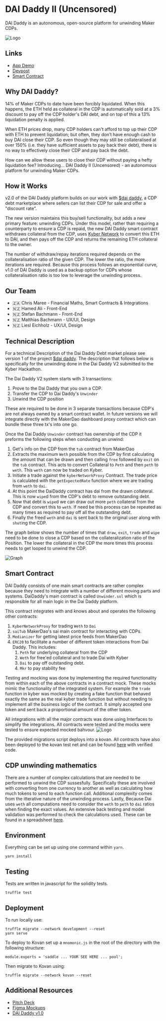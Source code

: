 # DAI Daddy II (Uncensored)
DAI Daddy is an autonomous, open-source platform for unwinding Maker CDPs.
<br/>

![Logo](./img/dai_daddy_ii_uncensored.png)
<br/>

## Links
- [App Demo](https://daidaddy.xyz/)
- [Devpost](https://devpost.com/software/dai-daddy-ii-uncensored)
- [Smart Contract](XXX)

## Why DAI Daddy?
14% of Maker CDPs to date have been forcibly liquidated. When this happens, the ETH held as collateral in the CDP is automatically sold at a 3% discount to pay off the CDP holder's DAI debt, and on top of this a 13% liquidation penalty is applied.

When ETH prices drop, many CDP holders can't afford to top up their CDP with ETH to prevent liquidation; but often, they don’t have enough cash to buy DAI close their CDP. So even though they may still be collateralised at over 150% (i.e. they have sufficient assets to pay back their debt), there is no way to effectively close their CDP and pay back the debt.

How can we allow these users to close their CDP without paying a hefty liquidation fee? Introducing... DAI Daddy II (Uncensored) - an autonomous platform for unwinding Maker CDPs.

## How it Works
v2.0 of the DAI Daddy platform builds on our work with [$dai daddy](https://github.com/diffusioncon/DAI-Daddy-MakerDAO), a CDP debt marketplace where sellers can list their CDP for sale and offer a "discount rate".

The new version maintains this buy/sell functionality, but adds a new primary feature: unwinding CDPs. Under this model, rather than requiring a counterparty to ensure a CDP is repaid, the new DAI Daddy smart contract withdraws collateral from the CDP, uses [Kyber Network](https://kyber.network/) to convert this ETH to DAI, and then pays off the CDP and returns the remaining ETH collateral to the owner.

The number of withdraw/repay iterations required depends on the collateralisation ratio of the given CDP. The lower the ratio, the more iterations are required. Because this process follows an exponential curve, v1.0 of DAI Daddy is used as a backup option for CDPs whose collateralisation ratio is too low to leverage the unwinding process.

## Our Team
- 🇿🇦 Chris Maree - Financial Maths, Smart Contracts & Integrations
- 🇳🇿 Hamed Ali - Front-End
- 🇳🇿 Stefan Bachmann - Front-End
- 🇳🇿 Matthias Bachmann - UX/UI, Design
- 🇳🇿 Liesl Eichholz - UX/UI, Design

## Technical Description
For a technical Description of the Dai Daddy Debt market please see version 1 of the project [$dai daddy](https://github.com/diffusioncon/DAI-Daddy-MakerDAO). The description that follows below is specifically for the unwinding done in the Dai Daddy V2 submitted to the Kyber Hackathon.

The Dai Daddy V2 system starts with 3 transactions:
1) Prove to the Dai Daddy that you own a CDP.
2) Transfer the CDP to Dai Daddy's `Unwinder`
3) Unwind the CDP position

These are required to be done in 3 separate transactions because CDP's are not always owned by a smart contract wallet. In future versions we will integrate directly with the MakerDao dashboard proxy contract which can bundle these three tx's into one go.

Once the Dai Daddy `Unwinder` contract has ownership of the CDP it preforms the following steps when conducting an unwind:

1) Get's info on the CDP from the `tub` contract from MakerDao
2) Extracts the maximum `Weth` possible from the CDP by first calculating the amount that can be drawn and then calling `free` followed by `exit` on the `tub` contract. This acts to convert Collateral to `Peth` and then `peth` to `weth`. This `weth` can now be traded on Kyber.
3) Initiate a trade against the `kyberNetworkProxy` Contract. The trade price is calculated with the `getExpectedRate` function where we are trading from `weth` to `dai`.
4) At this point the DaiDaddy contract has dai from the drawn collateral. This is now `wipe`d from the CDP's debt to remove outstanding debt.
5) Now that debt is `wipe`d we can draw out more `peth` collateral from the CDP and convert this to `weth`. If need be this process can be repeated as many times as required to pay off all the outstanding debt.
6) Finally the freed `weth` and `dai` is sent back to the original user along with `shut`ing the CDP.

The graph below shows the number of times that `draw`, `exit`, `trade` and `wipe` need to be done to close a CDP based on the collateralization ratio of the Position. The lower the collateral in the CDP the more times this process needs to get looped to unwind the CDP.

![Graph](./img/graph.png)

## Smart Contract
DAI Daddy consists of one main smart contracts are rather complex because they need to integrate with a number of different moving parts and systems. DaiDaddy's main contract is called `Unwinder.sol` which is responsible for all main logic in the Dai Daddy platform. 

This contract integrates with and knows about and operates the following other contracts:
1) `KyberNetworkProxy` for trading `Weth` to `Dai`
2) `saiTub` MakerDao's sai main contract for interacting with CDPs.
3) `Medianizer` for getting latest price feeds from MakerDao
4) `ERC20` to facilitate a number of different token interactions from Dai Daddy. This includes:
   1) `Peth` for underlying collateral from the CDP
   2) `Weth` for free'ed collateral and to trade Dai with Kyber
   3) `Dai` to pay off outstanding debt.
   4) `Mkr` to pay stability fee


Testing and mocking was done by implementing the required functionality from within each of the above contracts in a contract mock. These mocks mimic the functionality of the integrated system. For example the `trade` function in kyber was mocked by creating a fake function that behaved exactly the same as the real kyber trade function but without needing to implement all the business logic of the contract. It simply accepted one token and sent back a proportional amount of the other token. 

All integrations with all the major contracts was done using Interfaces to simplify the integrations. All contracts were tested and the mocks were tested to ensure expected mocked bahvour. 
![Logo](./img/unitTests.gif)


The provided migrations script deploys into a kovan. All contracts have also been deployed to the kovan test net and can be found [here](https://kovan.etherscan.io/address/0xab605771d0c8ad55fce8d52e009673c62d4ff5a3) with verified code.

## CDP unwinding mathematics
There are a number of complex calculations that are needed to be performed to unwind the CDP sussesfully. Specifically these are involved with converting from one currency to another as well as calculating how much tokens to send to each function call. Additional complexity comes from the itterative nature of the unwinding process. Lastly, Because Dai uses `weth` all computations need to consider the `weth` to `peth` to `dai` ratios when finding the exact values. An extensive back testing and model validation was performed to check the calculations used. These can be found in a spreadsheet [here](https://docs.google.com/spreadsheets/d/118z6e2dp9PFzla9QqMUGS5vI_kQx-5purT44Ut4maJM/edit?usp=sharing).

## Environment
Everything can be set up using one command within `yarn`.
```
yarn install
```

## Testing
Tests are written in javascript for the solidity tests.
```
truffle test
```

## Deployment
To run locally use:
```
truffle migrate --network development --reset
yarn serve
```

To deploy to Kovan set up a `mnomonic.js` in the root of the directory with the following structure:
```
module.exports = 'saddle ... YOUR SEE HERE ... pool';
```

Then migrate to Kovan using:
```
truffle migrate --network kovan --reset
```

## Additional Resources
- [Pitch Deck](https://docs.google.com/presentation/d/1sbFyWNFegvZEwloTaPRPvk2K4rM0HGzKscSY2kY62vo/edit?usp=sharing)
- [Figma Mockups](https://www.figma.com/file/Uxyp63OzXWIDANogDZaRgj/DAI-Daddy-Kyber-DeFi-Hackathon?node-id=0%3A1)
- [DAI Daddy v1.0](https://github.com/diffusioncon/DAI-Daddy-MakerDAO)
